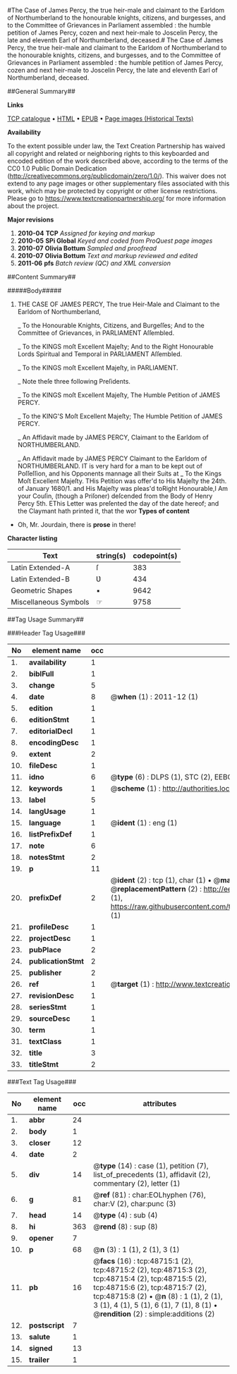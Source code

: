 #The Case of James Percy, the true heir-male and claimant to the Earldom of Northumberland to the honourable knights, citizens, and burgesses, and to the Committee of Grievances in Parliament assembled : the humble petition of James Percy, cozen and next heir-male to Joscelin Percy, the late and eleventh Earl of Northumberland, deceased.#
The Case of James Percy, the true heir-male and claimant to the Earldom of Northumberland to the honourable knights, citizens, and burgesses, and to the Committee of Grievances in Parliament assembled : the humble petition of James Percy, cozen and next heir-male to Joscelin Percy, the late and eleventh Earl of Northumberland, deceased.

##General Summary##

**Links**

[TCP catalogue](http://www.ota.ox.ac.uk/tcp/)  • 
[HTML](http://tei.it.ox.ac.uk/tcp/Texts-HTML/free/A35/A35615.html)  • 
[EPUB](http://tei.it.ox.ac.uk/tcp/Texts-EPUB/free/A35/A35615.epub) • 
[Page images (Historical Texts)](https://historicaltexts.jisc.ac.uk/eebo-11761973e)

**Availability**

To the extent possible under law, the Text Creation Partnership has waived all copyright and related or neighboring rights to this keyboarded and encoded edition of the work described above, according to the terms of the CC0 1.0 Public Domain Dedication (http://creativecommons.org/publicdomain/zero/1.0/). This waiver does not extend to any page images or other supplementary files associated with this work, which may be protected by copyright or other license restrictions. Please go to https://www.textcreationpartnership.org/ for more information about the project.

**Major revisions**

1. __2010-04__ __TCP__ *Assigned for keying and markup*
1. __2010-05__ __SPi Global__ *Keyed and coded from ProQuest page images*
1. __2010-07__ __Olivia Bottum__ *Sampled and proofread*
1. __2010-07__ __Olivia Bottum__ *Text and markup reviewed and edited*
1. __2011-06__ __pfs__ *Batch review (QC) and XML conversion*

##Content Summary##

#####Body#####

1. THE CASE OF JAMES PERCY, The true Heir-Male and Claimant to the Earldom of Northumberland,

    _ To the Honourable Knights, Citizens, and Burgeſſes; And to the Committee of Grievances, in PARLIAMENT Aſſembled.

    _ To the KINGS moſt Excellent Majeſty; And to the Right Honourable Lords Spiritual and Temporal in PARLIAMENT Aſſembled.

    _ To the KINGS moſt Excellent Majeſty, in PARLIAMENT.

    _ Note theſe three following Preſidents.

    _ To the KINGS moſt Excellent Majeſty, The Humble Petition of JAMES PERCY.

    _ To the KING'S Moſt Excellent Majeſty; The Humble Petition of JAMES PERCY.

    _ An Affidavit made by JAMES PERCY, Claimant to the Earldom of NORTHUMBERLAND.

    _ An Affidavit made by JAMES PERCY Claimant to the Earldom of NORTHUMBERLAND.
IT is very hard for a man to be kept out of Poſſeſſion, and his Opponents mannage all their Suits at
    _ To the Kings Moſt Excellent Majeſty.
THis Petition was offer'd to His Majeſty the 24th. of January 1680/1. and His Majeſty was pleas'd toRight Honourable,I Am your Couſin, (though a Priſoner) deſcended from the Body of Henry Percy 5th. EThis Letter was preſented the day of the date hereof; and the Claymant hath printed it, that the wor
**Types of content**

  * Oh, Mr. Jourdain, there is **prose** in there!

**Character listing**


|Text|string(s)|codepoint(s)|
|---|---|---|
|Latin Extended-A|ſ|383|
|Latin Extended-B|Ʋ|434|
|Geometric Shapes|▪|9642|
|Miscellaneous Symbols|☞|9758|

##Tag Usage Summary##

###Header Tag Usage###

|No|element name|occ|attributes|
|---|---|---|---|
|1.|__availability__|1||
|2.|__biblFull__|1||
|3.|__change__|5||
|4.|__date__|8| @__when__ (1) : 2011-12 (1)|
|5.|__edition__|1||
|6.|__editionStmt__|1||
|7.|__editorialDecl__|1||
|8.|__encodingDesc__|1||
|9.|__extent__|2||
|10.|__fileDesc__|1||
|11.|__idno__|6| @__type__ (6) : DLPS (1), STC (2), EEBO-CITATION (1), OCLC (1), VID (1)|
|12.|__keywords__|1| @__scheme__ (1) : http://authorities.loc.gov/ (1)|
|13.|__label__|5||
|14.|__langUsage__|1||
|15.|__language__|1| @__ident__ (1) : eng (1)|
|16.|__listPrefixDef__|1||
|17.|__note__|6||
|18.|__notesStmt__|2||
|19.|__p__|11||
|20.|__prefixDef__|2| @__ident__ (2) : tcp (1), char (1)  •  @__matchPattern__ (2) : ([0-9\-]+):([0-9IVX]+) (1), (.+) (1)  •  @__replacementPattern__ (2) : http://eebo.chadwyck.com/downloadtiff?vid=$1&page=$2 (1), https://raw.githubusercontent.com/textcreationpartnership/Texts/master/tcpchars.xml#$1 (1)|
|21.|__profileDesc__|1||
|22.|__projectDesc__|1||
|23.|__pubPlace__|2||
|24.|__publicationStmt__|2||
|25.|__publisher__|2||
|26.|__ref__|1| @__target__ (1) : http://www.textcreationpartnership.org/docs/. (1)|
|27.|__revisionDesc__|1||
|28.|__seriesStmt__|1||
|29.|__sourceDesc__|1||
|30.|__term__|1||
|31.|__textClass__|1||
|32.|__title__|3||
|33.|__titleStmt__|2||


###Text Tag Usage###

|No|element name|occ|attributes|
|---|---|---|---|
|1.|__abbr__|24||
|2.|__body__|1||
|3.|__closer__|12||
|4.|__date__|2||
|5.|__div__|14| @__type__ (14) : case (1), petition (7), list_of_precedents (1), affidavit (2), commentary (2), letter (1)|
|6.|__g__|81| @__ref__ (81) : char:EOLhyphen (76), char:V (2), char:punc (3)|
|7.|__head__|14| @__type__ (4) : sub (4)|
|8.|__hi__|363| @__rend__ (8) : sup (8)|
|9.|__opener__|7||
|10.|__p__|68| @__n__ (3) : 1 (1), 2 (1), 3 (1)|
|11.|__pb__|16| @__facs__ (16) : tcp:48715:1 (2), tcp:48715:2 (2), tcp:48715:3 (2), tcp:48715:4 (2), tcp:48715:5 (2), tcp:48715:6 (2), tcp:48715:7 (2), tcp:48715:8 (2)  •  @__n__ (8) : 1 (1), 2 (1), 3 (1), 4 (1), 5 (1), 6 (1), 7 (1), 8 (1)  •  @__rendition__ (2) : simple:additions (2)|
|12.|__postscript__|7||
|13.|__salute__|1||
|14.|__signed__|13||
|15.|__trailer__|1||
